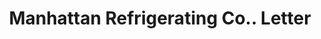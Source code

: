 ---
doi: 10.7916/D8W10J1H
date_other: '1925'
date_other_textual: '1925'
form: correspondence
genre:
- Letters (correspondence)
name:
- Manhattan Refrigerating Co.
object_in_context_url: https://biggert.cul.columbia.edu/items/view/ave_biggert_01060
subject_hierarchical_geographic:
- New York, New York, United States
subject_name:
- Manhattan Refrigerating Co.
title: Manhattan Refrigerating Co.. Letter
sort_title: Manhattan Refrigerating Co.. Letter
call_number: ave_biggert_01060
coordinates:
- 40.71277777777778,-74.00583333333333
pid: ave_biggert_01060
identifiers: ave_biggert_01060
canvas_id: ldpd:396325
permalink: "/items/ave_biggert_01060/"
layout: iiif-image-page
---